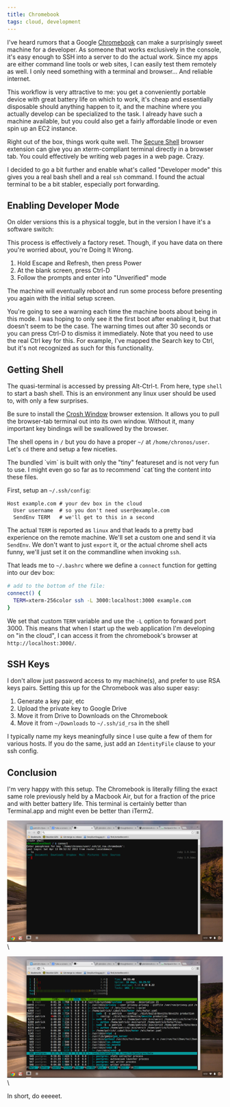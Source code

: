 ```yaml
---
title: Chromebook
tags: cloud, development
---
```


I've heard rumors that a Google [Chromebook][] can make a surprisingly 
sweet machine for a developer. As someone that works exclusively in the 
console, it's easy enough to SSH into a server to do the actual work. 
Since my apps are either command line tools or web sites, I can easily 
test them remotely as well. I only need something with a terminal and 
browser... And reliable internet.

[Chromebook]: http://www.samsung.com/us/computer/chromebook

This workflow is very attractive to me: you get a conveniently portable 
device with great battery life on which to work, it's cheap and 
essentially disposable should anything happen to it, and the machine 
where you actually develop can be specialized to the task. I already 
have such a machine available, but you could also get a fairly 
affordable linode or even spin up an EC2 instance.

Right out of the box, things work quite well. The [Secure 
Shell][secure-shell] browser extension can give you an xterm-compliant 
terminal directly in a browser tab. You could effectively be writing web 
pages in a web page. Crazy.

[secure-shell]: https://chrome.google.com/webstore/detail/secure-shell/pnhechapfaindjhompbnflcldabbghjo

I decided to go a bit further and enable what's called "Developer mode" 
this gives you a real bash shell and a real `ssh` command. I found the 
actual terminal to be a bit stabler, especially port forwarding.

## Enabling Developer Mode

On older versions this is a physical toggle, but in the version I have 
it's a software switch:

<div class="well">
This process is effectively a factory reset. Though, if you have data on 
there you're worried about, you're Doing It Wrong.
</div>

1. Hold Escape and Refresh, then press Power
2. At the blank screen, press Ctrl-D
3. Follow the prompts and enter into "Unverified" mode

The machine will eventually reboot and run some process before 
presenting you again with the initial setup screen.

You're going to see a warning each time the machine boots about being in 
this mode. I was hoping to only see it the first boot after enabling it, 
but that doesn't seem to be the case. The warning times out after 30 
seconds or you can press Ctrl-D to dismiss it immediately. Note that you 
need to use the real Ctrl key for this. For example, I've mapped the 
Search key to Ctrl, but it's not recognized as such for this 
functionality.

## Getting Shell

The quasi-terminal is accessed by pressing Alt-Ctrl-t. From here, type 
`shell` to start a bash shell. This is an environment any linux user 
should be used to, with only a few surprises.

Be sure to install the [Crosh Window][crosh-window] browser extension. 
It allows you to pull the browser-tab terminal out into its own window. 
Without it, many important key bindings will be swallowed by the 
browser.

[crosh-window]: https://chrome.google.com/webstore/detail/crosh-window/nhbmpbdladcchdhkemlojfjdknjadhmh

The shell opens in `/` but you do have a proper `~/` at 
`/home/chronos/user`. Let's `cd` there and setup a few niceties.

<div class="well">
The bundled `vim` is built with only the "tiny" featureset and is not 
very fun to use. I might even go so far as to recommend `cat`ting the 
content into these files.
</div>

First, setup an `~/.ssh/config`:

```
Host example.com # your dev box in the cloud
  User username  # so you don't need user@example.com
  SendEnv TERM   # we'll get to this in a second
```

The actual `TERM` is reported as `linux` and that leads to a pretty bad 
experience on the remote machine. We'll set a custom one and send it via 
`SendEnv`. We don't want to just `export` it, or the actual chrome shell 
acts funny, we'll just set it on the commandline when invoking `ssh`.

That leads me to `~/.bashrc` where we define a `connect` function for 
getting into our dev box:

```bash 
# add to the bottom of the file:
connect() {
  TERM=xterm-256color ssh -L 3000:localhost:3000 example.com
}
```

We set that custom `TERM` variable and use the `-L` option to forward 
port 3000. This means that when I start up the web application I'm 
developing on "in the cloud", I can access it from the chromebook's 
browser at `http://localhost:3000/`.

## SSH Keys

I don't allow just password access to my machine(s), and prefer to use 
RSA keys pairs. Setting this up for the Chromebook was also super easy:

1. Generate a key pair, etc
2. Upload the private key to Google Drive
3. Move it from Drive to Downloads on the Chromebook
4. Move it from `~/Downloads` to `~/.ssh/id_rsa` in the shell

I typically name my keys meaningfully since I use quite a few of them 
for various hosts. If you do the same, just add an `IdentityFile` clause 
to your ssh config.

## Conclusion

I'm very happy with this setup. The Chromebook is literally filling the 
exact same role previously held by a Macbook Air, but for a fraction of 
the price and with better battery life. This terminal is certainly 
better than Terminal.app and might even be better than iTerm2.


![chromebook shell](/img/chromebook_shell.png)\ 

![chromebook htop](/img/chromebook_htop.png)\ 

In short, do eeeeet.
